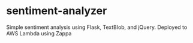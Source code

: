 # sentiment-analyzer
 Simple sentiment analysis using Flask, TextBlob, and jQuery. Deployed to AWS Lambda using Zappa
